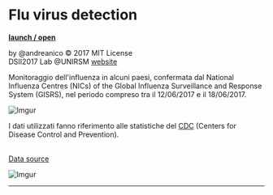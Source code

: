 # Flu virus detection
**[launch / open](http://dsii-2017-unirsm.github.io/andreanico/Flu)**

by @andreanico © 2017 MIT License  
DSII2017 Lab @UNIRSM [website](http://dsii-2017-unirsm.github.io)

Monitoraggio dell'influenza in alcuni paesi, confermata dal National Influenza Centres (NICs) of the Global Influenza Surveillance and Response System (GISRS), nel periodo compreso tra il 12/06/2017 e il 18/06/2017.

![Imgur](http://i.imgur.com/HzoRuqK.png)

I dati utilizzati fanno riferimento alle statistiche del [CDC](https://www.cdc.gov/flu/about/disease/us_flu-related_deaths.htm) (Centers for Disease Control and Prevention).

<br>[Data source](http://apps.who.int/flumart/Default?ReportNo=2)</br>


![Imgur](http://i.imgur.com/QRppy7B.png)

----
